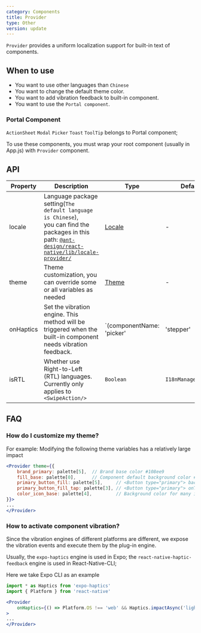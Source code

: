 ```yaml
---
category: Components
title: Provider
type: Other
version: update
---
```


`Provider` provides a uniform localization support for built-in text of components.

## When to use

 - You want to use other languages than `Chinese`
 - You want to change the default theme color.
 - You want to add vibration feedback to built-in component.
 - You want to use the `Portal component`.

### Portal Component

`ActionSheet` `Modal` `Picker` `Toast` `ToolTip` belongs to Portal component;

To use these components, you must wrap your root component (usually in App.js) with `Provider` component.

## API

| Property | Description | Type | Default | Version |
| -----|-----|-----|-------|------|
| locale | Language package setting(`The default language is Chinese`), <br/>you can find the packages in this path: [`@ant-design/react-native/lib/locale-provider/`](https://github.com/ant-design/ant-design-mobile-rn/blob/master/components/locale-provider) | [Locale](https://github.com/ant-design/ant-design-mobile-rn/blob/master/components/locale-provider/index.tsx#L4) | - | |
| theme  | Theme customization, you can override some or all variables as needed | [Theme](https://github.com/ant-design/ant-design-mobile-rn/blob/master/components/style/themes/default.tsx) | - | |
| onHaptics | Set the vibration engine. This method will be triggered when the built-in component needs vibration feedback. | `(componentName: 'picker' | 'stepper' | 'slider' | 'switch') => void` | - | `5.2.0` |
| isRTL | Whether use Right-to-Left (RTL) languages. <br/>Currently only applies to `<SwipeAction/>` | `Boolean` | `I18nManager.isRTL` | `5.2.0` |

## FAQ

### How do I customize my theme?

For example: Modifying the following theme variables has a relatively large impact
```jsx
<Provider theme={{
    brand_primary: palette[5],  // Brand base color #108ee9
    fill_base: palette[0],      // Component default background color #ffffff
    primary_button_fill: palette[5],     // <Button type="primary"> background color
    primary_button_fill_tap: palette[3], // <Button type="primary"> onTap background color
    color_icon_base: palette[4],         // Background color for many icons
}}>
...
</Provider>
```

### How to activate component vibration?
Since the vibration engines of different platforms are different, we expose the vibration events and execute them by the plug-in engine.

Usually, the `expo-haptics` engine is used in Expo; the `react-native-haptic-feedback` engine is used in React-Native-CLI;

Here we take Expo CLI as an example
```jsx
import * as Haptics from 'expo-haptics'
import { Platform } from 'react-native'

<Provider 
    onHaptics={() => Platform.OS !== 'web' && Haptics.impactAsync('light')}
>
...
</Provider>
```